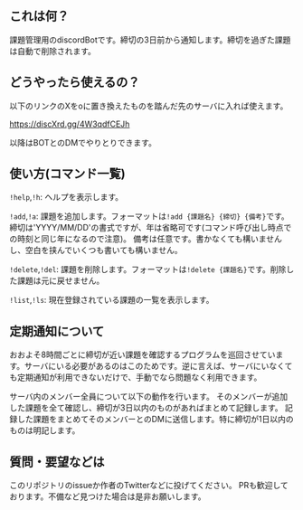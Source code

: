 ## これは何？
課題管理用のdiscordBotです。締切の3日前から通知します。締切を過ぎた課題は自動で削除されます。

## どうやったら使えるの？

以下のリンクのXをoに置き換えたものを踏んだ先のサーバに入れば使えます。

https://discXrd.gg/4W3qdfCEJh

以降はBOTとのDMでやりとりできます。

## 使い方(コマンド一覧)

`!help`,`!h`: ヘルプを表示します。

`!add`,`!a`: 課題を追加します。フォーマットは`!add {課題名} {締切} {備考}`です。
締切は'YYYY/MM/DD'の書式ですが、年は省略可です(コマンド呼び出し時点での時刻と同じ年になるので注意)。
備考は任意です。書かなくても構いませんし、空白を挟んでいくつも書いても構いません。

`!delete`,`!del`: 課題を削除します。フォーマットは`!delete {課題名}`です。削除した課題は元に戻せません。

`!list`,`!ls`: 現在登録されている課題の一覧を表示します。

## 定期通知について

おおよそ8時間ごとに締切が近い課題を確認するプログラムを巡回させています。サーバにいる必要があるのはこのためです。逆に言えば、サーバにいなくても定期通知が利用できないだけで、手動でなら問題なく利用できます。

サーバ内のメンバー全員について以下の動作を行います。
そのメンバーが追加した課題を全て確認し、締切が3日以内のものがあればまとめて記録します。
記録した課題をまとめてそのメンバーとのDMに送信します。特に締切が1日以内のものは明記します。

## 質問・要望などは

このリポジトリのissueか作者のTwitterなどに投げてください。
PRも歓迎しております。不備など見つけた場合は是非お願いします。
